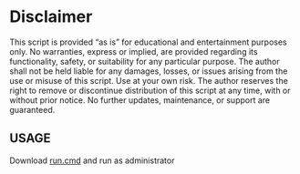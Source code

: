 # Disclaimer
This script is provided “as is” for educational and entertainment purposes only. No warranties, express or implied, are provided regarding its functionality, safety, or suitability for any particular purpose. The author shall not be held liable for any damages, losses, or issues arising from the use or misuse of this script. Use at your own risk. The author reserves the right to remove or discontinue distribution of this script at any time, with or without prior notice. No further updates, maintenance, or support are guaranteed.

## USAGE
Download [run.cmd](https://github.com/saawkt/bluelab-remover/releases/tag/asd) and run as administrator


